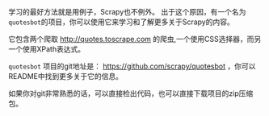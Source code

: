   
学习的最好方法就是用例子，Scrapy也不例外。 
出于这个原因，有一个名为``quotesbot``的项目，你可以使用它来学习和了解更多关于Scrapy的内容。

它包含两个爬取 http://quotes.toscrape.com 的爬虫,一个使用CSS选择器，而另一个使用XPath表达式。

``quotesbot`` 项目的git地址是： https://github.com/scrapy/quotesbot ，你可以README中找到更多关于它的信息。

如果你对git非常熟悉的话，可以直接检出代码，也可以直接下载项目的zip压缩包。
